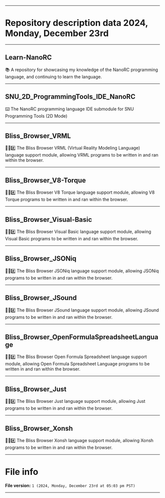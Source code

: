 
***

# Repository description data 2024, Monday, December 23rd

---

## Learn-NanoRC

📚️ A repository for showcasing my knowledge of the NanoRC programming language, and continuing to learn the language. 

---

## SNU_2D_ProgrammingTools_IDE_NanoRC

⌨️ The NanoRC programming language IDE submodule for SNU Programming Tools (2D Mode)

---

## Bliss_Browser_VRML

🌳️🌐️#️⃣️ The Bliss Browser VRML (Virtual Reality Modeling Language) language support module, allowing VRML programs to be written in and ran within the browser.

---

## Bliss_Browser_V8-Torque

🌳️🌐️#️⃣️ The Bliss Browser V8 Torque language support module, allowing V8 Torque programs to be written in and ran within the browser.

---

## Bliss_Browser_Visual-Basic

🌳️🌐️#️⃣️ The Bliss Browser Visual Basic language support module, allowing Visual Basic programs to be written in and ran within the browser.

---

## Bliss_Browser_JSONiq

🌳️🌐️#️⃣️ The Bliss Browser JSONiq language support module, allowing JSONiq programs to be written in and ran within the browser.

---

## Bliss_Browser_JSound

🌳️🌐️#️⃣️ The Bliss Browser JSound language support module, allowing JSound programs to be written in and ran within the browser.

---

## Bliss_Browser_OpenFormulaSpreadsheetLanguage

🌳️🌐️#️⃣️ The Bliss Browser Open Formula Spreadsheet language support module, allowing Open Formula Spreadsheet Language programs to be written in and ran within the browser.

---

## Bliss_Browser_Just

🌳️🌐️#️⃣️ The Bliss Browser Just language support module, allowing Just programs to be written in and ran within the browser.

---

## Bliss_Browser_Xonsh

🌳️🌐️#️⃣️ The Bliss Browser Xonsh language support module, allowing Xonsh programs to be written in and ran within the browser.

***

# File info

**File version:** `1 (2024, Monday, December 23rd at 05:03 pm PST)`

***

